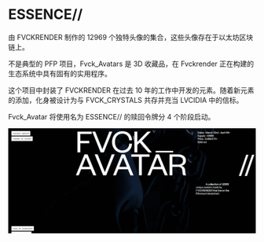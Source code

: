 # ESSENCE//

由 FVCKRENDER 制作的 12969 个独特头像的集合，这些头像存在于以太坊区块链上。

不是典型的 PFP 项目，Fvck_Avatars 是 3D 收藏品，在 Fvckrender 正在构建的生态系统中具有固有的实用程序。

这个项目中封装了 FVCKRENDER 在过去 10 年的工作中开发的元素。随着新元素的添加，化身被设计为与 FVCK_CRYSTALS 共存并充当 LVCIDIA 中的信标。

Fvck_Avatar 将使用名为 ESSENCE// 的赎回令牌分 4 个阶段启动。

![nft](01.png)



